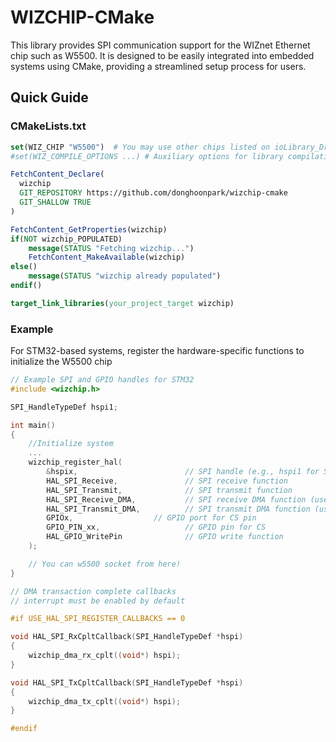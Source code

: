 # WIZCHIP-CMake

This library provides SPI communication support for the WIZnet Ethernet chip such as W5500. It is designed to be easily integrated into embedded systems using CMake, providing a streamlined setup process for users.

## Quick Guide

### CMakeLists.txt

```cmake
set(WIZ_CHIP "W5500")  # You may use other chips listed on ioLibrary_Driver
#set(WIZ_COMPILE_OPTIONS ...) # Auxiliary options for library compilation

FetchContent_Declare(
  wizchip
  GIT_REPOSITORY https://github.com/donghoonpark/wizchip-cmake
  GIT_SHALLOW TRUE
)

FetchContent_GetProperties(wizchip)
if(NOT wizchip_POPULATED)
    message(STATUS "Fetching wizchip...")
    FetchContent_MakeAvailable(wizchip)
else()
    message(STATUS "wizchip already populated")
endif()

target_link_libraries(your_project_target wizchip)
```

### Example 

For STM32-based systems, register the hardware-specific functions to initialize the W5500 chip

```c
// Example SPI and GPIO handles for STM32
#include <wizchip.h>

SPI_HandleTypeDef hspi1;

int main()
{
    //Initialize system
    ...
    wizchip_register_hal(
        &hspix,                        // SPI handle (e.g., hspi1 for STM32)
        HAL_SPI_Receive,               // SPI receive function
        HAL_SPI_Transmit,              // SPI transmit function
        HAL_SPI_Receive_DMA,           // SPI receive DMA function (use NULL if not available)
        HAL_SPI_Transmit_DMA,          // SPI transmit DMA function (use NULL if not available)
        GPIOx,                  // GPIO port for CS pin
        GPIO_PIN_xx,                   // GPIO pin for CS
        HAL_GPIO_WritePin              // GPIO write function
    );

    // You can w5500 socket from here!
}

// DMA transaction complete callbacks
// interrupt must be enabled by default

#if USE_HAL_SPI_REGISTER_CALLBACKS == 0

void HAL_SPI_RxCpltCallback(SPI_HandleTypeDef *hspi)
{
    wizchip_dma_rx_cplt((void*) hspi);
}

void HAL_SPI_TxCpltCallback(SPI_HandleTypeDef *hspi)
{
    wizchip_dma_tx_cplt((void*) hspi);
}

#endif
```